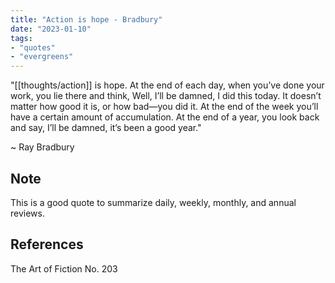 ```yaml
---
title: "Action is hope - Bradbury"
date: "2023-01-10"
tags:
- "quotes"
- "evergreens"
---
```


"[[thoughts/action]] is hope. At the end of each day, when you’ve done your work, you lie there and think, Well, I’ll be damned, I did this today. It doesn’t matter how good it is, or how bad—you did it. At the end of the week you’ll have a certain amount of accumulation. At the end of a year, you look back and say, I’ll be damned, it’s been a good year."

~ Ray Bradbury

## Note

This is a good quote to summarize daily, weekly, monthly, and annual reviews.

## References

The Art of Fiction No. 203